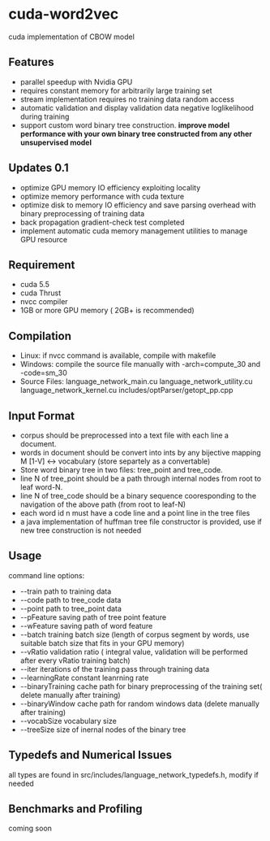 cuda-word2vec
=============

cuda implementation of CBOW model

Features
---------

* parallel speedup with Nvidia GPU
* requires constant memory for arbitrarily large training set
* stream implementation requires no training data random access
* automatic validation and display validation data negative loglikelihood during training
* support custom word binary tree construction.
**improve model performance with your own binary tree constructed from any other unsupervised model**


Updates 0.1
---------
* optimize GPU memory IO efficiency exploiting locality
* optimize memory performance with cuda texture
* optimize disk to memory IO efficiency and save parsing overhead with binary preprocessing of training data
* back propagation gradient-check test completed
* implement automatic cuda memory management utilities to manage GPU resource


Requirement
---------
* cuda 5.5
* cuda Thrust
* nvcc compiler
* 1GB or more GPU memory ( 2GB+ is recommended)



Compilation
---------
* Linux: if nvcc command is available, compile with makefile 
* Windows: compile the source file manually with -arch=compute_30 and -code=sm_30
* Source Files: language_network_main.cu language_network_utility.cu language_network_kernel.cu includes/optParser/getopt_pp.cpp


Input Format
---------
* corpus should be preprocessed into a text file with each line a document.
* words in document should be convert into ints by any bijective mapping M [1-V] <-> vocabulary (store separtely as a convertable)
* Store word binary tree in two files: tree_point and tree_code. 
* line N of tree_point should be a path through internal nodes from root to leaf word-N.
* line N of tree_code should be a binary sequence cooresponding to the navigation of the above path (from root to leaf-N)
* each word id n must have a code line and a point line in the tree files
* a java implementation of huffman tree file constructor is provided, use if new tree construction is not needed


Usage
---------
command line options:

* --train path to training data
* --code path to tree_code data
* --point path to tree_point data
* --pFeature saving path of tree point feature
* --wFeature saving path of word feature
* --batch training batch size (length of corpus segment by words, use suitable batch size that fits in your GPU memory)
* --vRatio validation ratio ( integral value, validation will be performed after every vRatio training batch)
* --iter iterations of the training pass through training data
* --learningRate constant leanrning rate
* --binaryTraining cache path for binary preprocessing of the training set( delete manually after training)
* --binaryWindow cache path for random windows data (delete manually after training)
* --vocabSize vocabulary size
* --treeSize size of inernal nodes of the binary tree


Typedefs and Numerical Issues
---------

all types are found in src/includes/language_network_typedefs.h, modify if needed




Benchmarks and Profiling
---------
coming soon 


